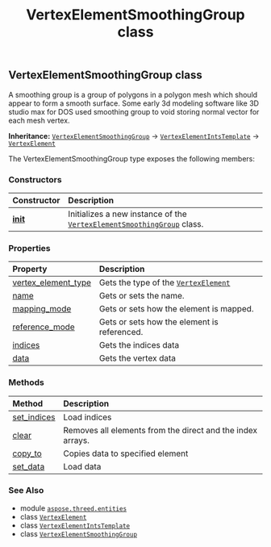 ﻿---
title: VertexElementSmoothingGroup class
second_title: Aspose.3D for Python via .NET API References
description: 
type: docs
weight: 490
url: /aspose.threed.entities/vertexelementsmoothinggroup/
is_root: false
---

## VertexElementSmoothingGroup class

A smoothing group is a group of polygons in a polygon mesh which should appear to form a smooth surface.
Some early 3d modeling software like 3D studio max for DOS used smoothing group to void storing normal vector for each mesh vertex.



**Inheritance:** [`VertexElementSmoothingGroup`](/3d/python-net/aspose.threed.entities/vertexelementsmoothinggroup) → 
[`VertexElementIntsTemplate`](/3d/python-net/aspose.threed.entities/vertexelementintstemplate) → 
[`VertexElement`](/3d/python-net/aspose.threed.entities/vertexelement)



The VertexElementSmoothingGroup type exposes the following members:

### Constructors
| Constructor | Description |
| :- | :- |
| [__init__](/3d/python-net/aspose.threed.entities/vertexelementsmoothinggroup/__init__/#) | Initializes a new instance of the [`VertexElementSmoothingGroup`](/3d/python-net/aspose.threed.entities/vertexelementsmoothinggroup) class. |


### Properties
| Property | Description |
| :- | :- |
| [vertex_element_type](/3d/python-net/aspose.threed.entities/vertexelementsmoothinggroup/vertex_element_type) | Gets the type of the [`VertexElement`](/3d/python-net/aspose.threed.entities/vertexelement) |
| [name](/3d/python-net/aspose.threed.entities/vertexelementsmoothinggroup/name) | Gets or sets the name. |
| [mapping_mode](/3d/python-net/aspose.threed.entities/vertexelementsmoothinggroup/mapping_mode) | Gets or sets how the element is mapped. |
| [reference_mode](/3d/python-net/aspose.threed.entities/vertexelementsmoothinggroup/reference_mode) | Gets or sets how the element is referenced. |
| [indices](/3d/python-net/aspose.threed.entities/vertexelementsmoothinggroup/indices) | Gets the indices data |
| [data](/3d/python-net/aspose.threed.entities/vertexelementsmoothinggroup/data) | Gets the vertex data |


### Methods
| Method | Description |
| :- | :- |
| [set_indices](/3d/python-net/aspose.threed.entities/vertexelementsmoothinggroup/set_indices/#list) | Load indices |
| [clear](/3d/python-net/aspose.threed.entities/vertexelementsmoothinggroup/clear/#) | Removes all elements from the direct and the index arrays. |
| [copy_to](/3d/python-net/aspose.threed.entities/vertexelementsmoothinggroup/copy_to/#aspose.threed.entities.VertexElementIntsTemplate) | Copies data to specified element |
| [set_data](/3d/python-net/aspose.threed.entities/vertexelementsmoothinggroup/set_data/#list) | Load data |



### See Also
* module [`aspose.threed.entities`](..)
* class [`VertexElement`](/3d/python-net/aspose.threed.entities/vertexelement)
* class [`VertexElementIntsTemplate`](/3d/python-net/aspose.threed.entities/vertexelementintstemplate)
* class [`VertexElementSmoothingGroup`](/3d/python-net/aspose.threed.entities/vertexelementsmoothinggroup)

